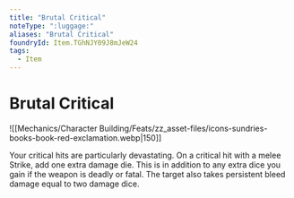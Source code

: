 ```yaml
---
title: "Brutal Critical"
noteType: ":luggage:"
aliases: "Brutal Critical"
foundryId: Item.TGhNJY09J8mJeW24
tags:
  - Item
---
```


# Brutal Critical
![[Mechanics/Character Building/Feats/zz_asset-files/icons-sundries-books-book-red-exclamation.webp|150]]

Your critical hits are particularly devastating. On a critical hit with a melee Strike, add one extra damage die. This is in addition to any extra dice you gain if the weapon is deadly or fatal. The target also takes persistent bleed damage equal to two damage dice.
